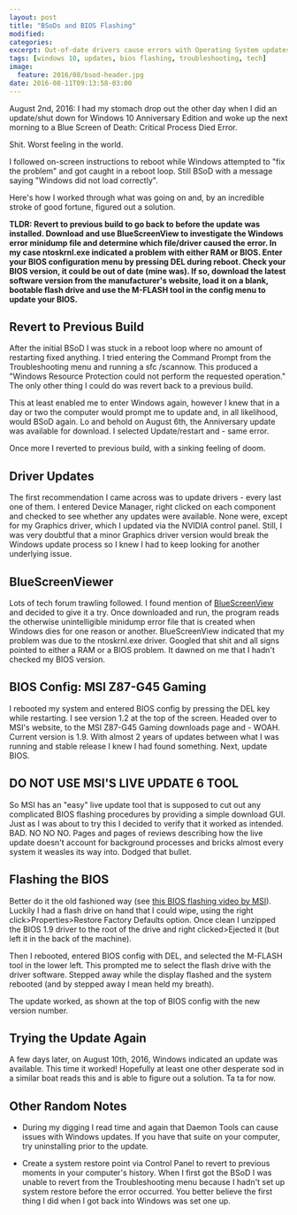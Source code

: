 ```yaml
---
layout: post
title: "BSoDs and BIOS Flashing"
modified:
categories: 
excerpt: Out-of-date drivers cause errors with Operating System updates. Here's how I updated my BIOS to fix a Blue Screen of Death for Windows 10 Anniversary Edition.
tags: [windows 10, updates, bios flashing, troubleshooting, tech]
image:
  feature: 2016/08/bsod-header.jpg
date: 2016-08-11T09:13:58-03:00
---
```


August 2nd, 2016: I had my stomach drop out the other day when I did an update/shut down for Windows 10 Anniversary Edition and woke up the next morning to a Blue Screen of Death: Critical Process Died Error. 

Shit. Worst feeling in the world.

I followed on-screen instructions to reboot while Windows attempted to "fix the problem" and got caught in a reboot loop. Still BSoD with a message saying "Windows did not load correctly". 

Here's how I worked through what was going on and, by an incredible stroke of good fortune, figured out a solution. 

**TLDR: Revert to previous build to go back to before the update was installed. Download and use BlueScreenView to investigate the Windows error minidump file and determine which file/driver caused the error. In my case ntoskrnl.exe indicated a problem with either RAM or BIOS. Enter your BIOS configuration menu by pressing DEL during reboot. Check your BIOS version, it could be out of date (mine was). If so, download the latest software version from the manufacturer's website, load it on a blank, bootable flash drive and use the M-FLASH tool in the config menu to update your BIOS.**

## Revert to Previous Build

After the initial BSoD I was stuck in a reboot loop where no amount of restarting fixed anything. I tried entering the Command Prompt from the Troubleshooting menu and running a sfc /scannow. This produced a "Windows Resource Protection could not perform the requested operation." The only other thing I could do was revert back to a previous build. 

This at least enabled me to enter Windows again, however I knew that in a day or two the computer would prompt me to update and, in all likelihood, would BSoD again. Lo and behold on August 6th, the Anniversary update was available for download. I selected Update/restart and - same error. 

Once more I reverted to previous build, with a sinking feeling of doom.

## Driver Updates

The first recommendation I came across was to update drivers - every last one of them. I entered Device Manager, right clicked on each component and checked to see whether any updates were available. None were, except for my Graphics driver, which I updated via the NVIDIA control panel. Still, I was very doubtful that a minor Graphics driver version would break the Windows update process so I knew I had to keep looking for another underlying issue.

## BlueScreenViewer

Lots of tech forum trawling followed. I found mention of [BlueScreenView](http://www.nirsoft.net/utils/blue_screen_view.html) and decided to give it a try. Once downloaded and run, the program reads the otherwise unintelligible minidump error file that is created when Windows dies for one reason or another. BlueScreenView indicated that my problem was due to the ntoskrnl.exe driver. Googled that shit and all signs pointed to either a RAM or a BIOS problem. It dawned on me that I hadn't checked my BIOS version. 

## BIOS Config: MSI Z87-G45 Gaming

I rebooted my system and entered BIOS config by pressing the DEL key while restarting. I see version 1.2 at the top of the screen. Headed over to MSI's website, to the MSI Z87-G45 Gaming downloads page and - WOAH. Current version is 1.9. With almost 2 years of updates between what I was running and stable release I knew I had found something. Next, update BIOS.

## DO NOT USE MSI'S LIVE UPDATE 6 TOOL

So MSI has an "easy" live update tool that is supposed to cut out any complicated BIOS flashing procedures by providing a simple download GUI. Just as I was about to try this I decided to verify that it worked as intended. BAD. NO NO NO. Pages and pages of reviews describing how the live update doesn't account for background processes and bricks almost every system it weasles its way into. Dodged that bullet.

## Flashing the BIOS

Better do it the old fashioned way (see [this BIOS flashing video by MSI](https://www.youtube.com/watch?v=LRyFMf0D9Lc)). Luckily I had a flash drive on hand that I could wipe, using the right click>Properties>Restore Factory Defaults option. Once clean I unzipped the BIOS 1.9 driver to the root of the drive and right clicked>Ejected it (but left it in the back of the machine). 

Then I rebooted, entered BIOS config with DEL, and selected the M-FLASH tool in the lower left. This prompted me to select the flash drive with the driver software. Stepped away while the display flashed and the system rebooted (and by stepped away I mean held my breath).

The update worked, as shown at the top of BIOS config with the new version number. 

## Trying the Update Again

A few days later, on August 10th, 2016, Windows indicated an update was available. This time it worked! Hopefully at least one other desperate sod in a similar boat reads this and is able to figure out a solution. Ta ta for now.

## Other Random Notes

* During my digging I read time and again that Daemon Tools can cause issues with Windows updates. If you have that suite on your computer, try uninstalling prior to the update.

* Create a system restore point via Control Panel to revert to previous moments in your computer's history. When I first got the BSoD I was unable to revert from the Troubleshooting menu because I hadn't set up system restore before the error occurred. You better believe the first thing I did when I got back into Windows was set one up.